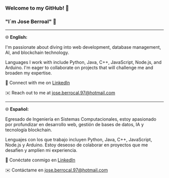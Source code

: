 ### Welcome to my GitHub! 👋
### "I´m Jose Berroal" 🚀

---

🌐 **English:**

 I'm passionate about diving into web development, database management, AI, and blockchain technology.

Languages I work with include Python, Java, C++, JavaScript, Node.js, and Arduino. I'm eager to collaborate on projects that will challenge me and broaden my expertise.

🔗 Connect with me on [LinkedIn](https://www.linkedin.com/in/jose-antonio-berrocal-montesinos-277809199)

✉️ Reach out to me at [jose.berrocal.97@hotmail.com](mailto:jose.berrocal.97@hotmail.com)

---

🌐 **Español:**

Egresado de Ingeniería en Sistemas Computacionales, estoy apasionado por profundizar en desarrollo web, gestión de bases de datos, IA y tecnología blockchain.

Lenguajes con los que trabajo incluyen Python, Java, C++, JavaScript, Node.js y Arduino. Estoy deseoso de colaborar en proyectos que me desafíen y amplíen mi experiencia.

🔗 Conéctate conmigo en [LinkedIn](https://www.linkedin.com/in/jose-antonio-berrocal-montesinos-277809199)

✉️ Contáctame en [jose.berrocal.97@hotmail.com](mailto:jose.berrocal.97@hotmail.com)


